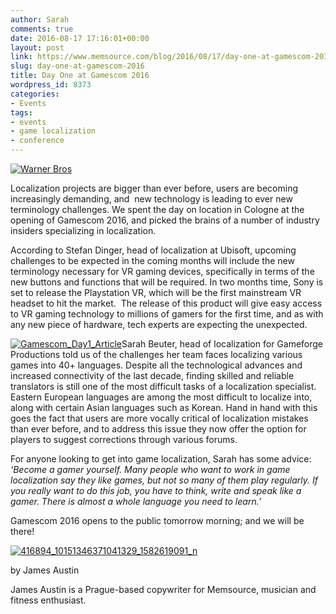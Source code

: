 ```yaml
---
author: Sarah
comments: true
date: 2016-08-17 17:16:01+00:00
layout: post
link: https://www.memsource.com/blog/2016/08/17/day-one-at-gamescom-2016/
slug: day-one-at-gamescom-2016
title: Day One at Gamescom 2016
wordpress_id: 8373
categories:
- Events
tags:
- events
- game localization
- conference
---
```


[![Warner Bros](/wp-content/uploads/2016/08/Warner-Bros-e1471453747233.jpg)](/wp-content/uploads/2016/08/Warner-Bros-e1471453747233.jpg)

Localization projects are bigger than ever before, users are becoming increasingly demanding, and  new technology is leading to ever new terminology challenges. We spent the day on location in Cologne at the opening of Gamescom 2016, and picked the brains of a number of industry insiders specializing in localization.

<!-- more -->

According to Stefan Dinger, head of localization at Ubisoft, upcoming challenges to be expected in the coming months will include the new terminology necessary for VR gaming devices, specifically in terms of the new buttons and functions that will be required. In two months time, Sony is set to release the Playstation VR, which will be the first mainstream VR headset to hit the market.  The release of this product will give easy access to VR gaming technology to millions of gamers for the first time, and as with any new piece of hardware, tech experts are expecting the unexpected.

[![Gamescom_Day1_Article](/wp-content/uploads/2016/08/Gamescom_Day1_Article-e1471452814824.jpg)](/wp-content/uploads/2016/08/Gamescom_Day1_Article-e1471452814824.jpg)Sarah Beuter, head of localization for Gameforge Productions told us of the challenges her team faces localizing various games into 40+ languages. Despite all the technological advances and increased connectivity of the last decade, finding skilled and reliable translators is still one of the most difficult tasks of a localization specialist. Eastern European languages are among the most difficult to localize into, along with certain Asian languages such as Korean. Hand in hand with this goes the fact that users are more vocally critical of localization mistakes than ever before, and to address this issue they now offer the option for players to suggest corrections through various forums.

For anyone looking to get into game localization, Sarah has some advice: _‘Become a gamer yourself. Many people who want to work in game localization say they like games, but not so many of them play regularly. If you really want to do this job, you have to think, write and speak like a gamer. There is almost a whole language you need to learn.’_

Gamescom 2016 opens to the public tomorrow morning; and we will be there!



[![416894_10151346371041329_1582619091_n](/wp-content/uploads/2016/06/416894_10151346371041329_1582619091_n-300x300.jpg)](/wp-content/uploads/2016/06/416894_10151346371041329_1582619091_n.jpg)

by James Austin

James Austin is a Prague-based copywriter for Memsource, musician and fitness enthusiast.
